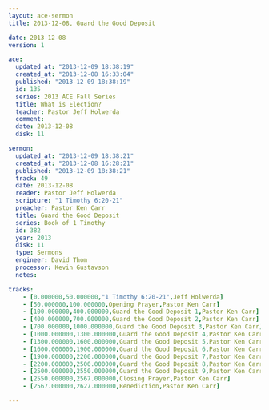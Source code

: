 ```yaml
---
layout: ace-sermon
title: 2013-12-08, Guard the Good Deposit

date: 2013-12-08
version: 1

ace:
  updated_at: "2013-12-09 18:38:19"
  created_at: "2013-12-08 16:33:04"
  published: "2013-12-09 18:38:19"
  id: 135
  series: 2013 ACE Fall Series
  title: What is Election?
  teacher: Pastor Jeff Holwerda
  comment: 
  date: 2013-12-08
  disk: 11

sermon:
  updated_at: "2013-12-09 18:38:21"
  created_at: "2013-12-08 16:28:21"
  published: "2013-12-09 18:38:21"
  track: 49
  date: 2013-12-08
  reader: Pastor Jeff Holwerda
  scripture: "1 Timothy 6:20-21"
  preacher: Pastor Ken Carr
  title: Guard the Good Deposit
  series: Book of 1 Timothy
  id: 382
  year: 2013
  disk: 11
  type: Sermons
  engineer: David Thom
  processor: Kevin Gustavson
  notes: 

tracks:
    - [0.000000,50.000000,"1 Timothy 6:20-21",Jeff Holwerda]
    - [50.000000,100.000000,Opening Prayer,Pastor Ken Carr]
    - [100.000000,400.000000,Guard the Good Deposit 1,Pastor Ken Carr]
    - [400.000000,700.000000,Guard the Good Deposit 2,Pastor Ken Carr]
    - [700.000000,1000.000000,Guard the Good Deposit 3,Pastor Ken Carr]
    - [1000.000000,1300.000000,Guard the Good Deposit 4,Pastor Ken Carr]
    - [1300.000000,1600.000000,Guard the Good Deposit 5,Pastor Ken Carr]
    - [1600.000000,1900.000000,Guard the Good Deposit 6,Pastor Ken Carr]
    - [1900.000000,2200.000000,Guard the Good Deposit 7,Pastor Ken Carr]
    - [2200.000000,2500.000000,Guard the Good Deposit 8,Pastor Ken Carr]
    - [2500.000000,2550.000000,Guard the Good Deposit 9,Pastor Ken Carr]
    - [2550.000000,2567.000000,Closing Prayer,Pastor Ken Carr]
    - [2567.000000,2627.000000,Benediction,Pastor Ken Carr]

---
```

